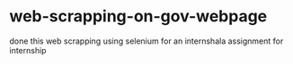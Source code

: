 # web-scrapping-on-gov-webpage
done this web scrapping using selenium for an internshala assignment for internship 
